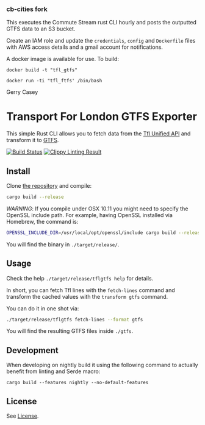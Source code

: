 ### cb-cities fork

This executes the Commute Stream rust CLI hourly and posts the outputted GTFS data to an S3 bucket.

Create an IAM role and update the `credentials`, `config` and `Dockerfile` files with AWS access details and a gmail account for notifications.

A docker image is available for use. To build:

`docker build -t "tfl_gtfs"`

`docker run -ti "tfl_ftfs' /bin/bash`

Gerry Casey

# Transport For London GTFS Exporter

This simple Rust CLI allows you to fetch data from the
[Tfl Unified API][tfl-api] and transform it to [GTFS][gtfs].

[![Build Status](https://travis-ci.org/CommuteStream/tflgtfs.svg?branch=master)](https://travis-ci.org/CommuteStream/tflgtfs)
[![Clippy Linting Result](https://clippy.bashy.io/github/CommuteStream/tflgtfs/master/badge.svg)](https://clippy.bashy.io/github/CommuteStream/tflgtfs/master/log)


## Install

Clone [the repository][tfl-cli] and compile:

```sh
cargo build --release
```

*WARNING*: If you compile under OSX 10.11 you might need to specify the
OpenSSL include path.  For example, having OpenSSL installed via Homebrew,
the command is:

```sh
OPENSSL_INCLUDE_DIR=/usr/local/opt/openssl/include cargo build --release
```

You will find the binary in `./target/release/`.


## Usage

Check the help `./target/release/tflgtfs help` for details.

In short, you can fetch Tfl lines with the `fetch-lines` command and transform
the cached values with the `transform gtfs` command.

You can do it in one shot via:

```sh
./target/release/tflgtfs fetch-lines --format gtfs
```

You will find the resulting GTFS files inside `./gtfs`.


## Development

When developing on nightly build it using the following command to actually
benefit from linting and Serde macro:

```
cargo build --features nightly --no-default-features
```


## License

See [License](./LICENSE).


[tfl-cli]: https://github.com/CommuteStream/tflgtfs/
[tfl-api]: https://api.tfl.gov.uk/
[gtfs]: https://developers.google.com/transit/gtfs/
[cargo-clippy]: https://crates.io/crates/cargo-clippy
